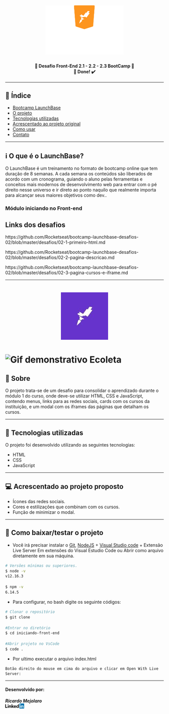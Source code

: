 <h1 align=center>
<img src="assets/logo-launchbase.svg" alt="Logo Next Level Week" width="250px">
</h1>

<h4 align="center"> 
🚀 Desafio Front-End 2.1 - 2.2 - 2.3 BootCamp 🚀 <br/> 🚀 Done! ✔️
</h4>

---

## 📑️ Índice

- [Bootcamp LaunchBase](#ℹ️--O-que-é-o-LaunchBase-Bootcamp)
- [O projeto](#📝️-Sobre)
- [Tecnologias utilizadas](#🚀️-Tecnologias-utilizadas)
- [Acrescentado ao projeto original](#💻️-Acrescentado-ao-projeto-original)
- [Como usar](#💾️-Como-baixar/testar-o-projeto)
- [Contato](#Desenvolvido-por:)

---

## ℹ️ O que é o LaunchBase?

O LaunchBase é um treinamento no formato de bootcamp online que tem duração de 8 semanas. A cada semana os conteúdos são liberados de acordo com um cronograma, guiando o aluno pelas ferramentas e conceitos mais modernos de desenvolvimento web para entrar com o pé direito nesse universo e ir direto ao ponto naquilo que realmente importa para alcançar seus maiores objetivos como dev..

### Módulo iniciando no Front-end
<h2>Links dos desafios</h2>
<p><a>https://github.com/Rocketseat/bootcamp-launchbase-desafios-02/blob/master/desafios/02-1-primeiro-html.md</a></p>
<p><a>https://github.com/Rocketseat/bootcamp-launchbase-desafios-02/blob/master/desafios/02-2-pagina-descricao.md</a></p>
<p><a>https://github.com/Rocketseat/bootcamp-launchbase-desafios-02/blob/master/desafios/02-3-pagina-cursos-e-iframe.md</a></p>

---

<h1 align=center>
<img src="assets/logo.jpg" alt="Rocketseat" width="150">
</h1>

<h1>
<img src="assets/desafio-web.gif" alt="Gif demonstrativo Ecoleta">
</h1>

## 📝️ Sobre

O projeto trata-se de um desafio para consolidar o aprendizado durante o módulo 1
do curso, onde deve-se utilizar HTML, CSS e JavaScript, contendo menus, links 
para as redes sociais, cards com os cursos da instituição, e um modal com os 
iframes das páginas que detalham os cursos.

---

## 🚀️ Tecnologias utilizadas

O projeto foi desenvolvido utilizando as seguintes tecnologias:

- HTML
- CSS
- JavaScript

---

## 💻️ Acrescentado ao projeto proposto

- Ícones das redes sociais.
- Cores e estilizações que combinam com os cursos.
- Função de minimizar o modal.

---

## 💾️ Como baixar/testar o projeto

- Você irá precisar instalar o [Git](https://git-scm.com/), [NodeJS](https://nodejs.org/pt-br/download/) + [Visual Studio code](https://code.visualstudio.com/) + Extensão Live Server Em extensões do Visual Estudio Code ou Abrir como arquivo diretamente em sua máquina.

```bash
# Versões mínimas ou superiores.
$ node -v
v12.16.3

$ npm -v
6.14.5
```

- Para configurar, no bash digite os seguinte códigos:

```bash
# Clonar o repositório
$ git clone 

#Entrar no diretório
$ cd iniciando-front-end

#Abrir projeto no VsCode
$ code .

```
- Por ultimo executar o arquivo index.html

```
Botão direito do mouse em cima do arquivo e clicar em Open With Live Server:

```

---

#### Desenvolvido por:

***Ricardo Mejolaro*** 
<br/> 
<a href="https://www.linkedin.com/in/ricardo-mejolaro/">
<img src="assets/linkedin.png">
</a>
